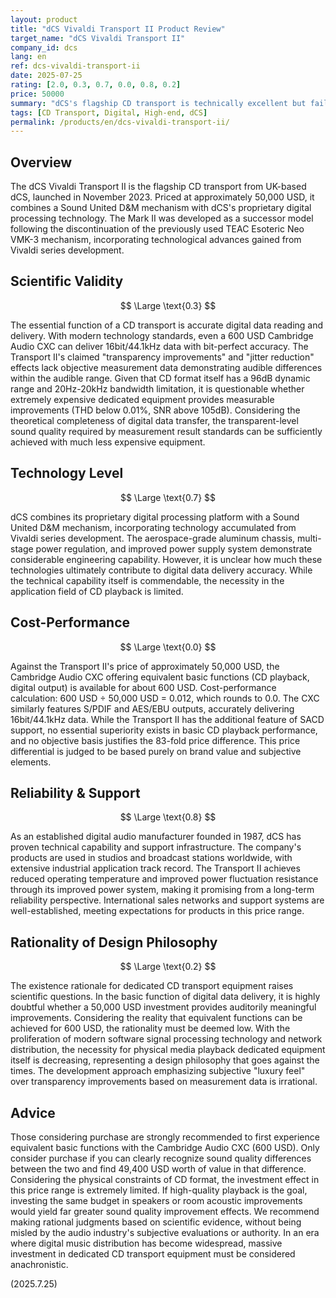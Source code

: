 ```yaml
---
layout: product
title: "dCS Vivaldi Transport II Product Review"
target_name: "dCS Vivaldi Transport II"
company_id: dcs
lang: en
ref: dcs-vivaldi-transport-ii
date: 2025-07-25
rating: [2.0, 0.3, 0.7, 0.0, 0.8, 0.2]
price: 50000
summary: "dCS's flagship CD transport is technically excellent but fails to provide scientifically meaningful improvements in basic digital data delivery, with extremely poor cost-performance"
tags: [CD Transport, Digital, High-end, dCS]
permalink: /products/en/dcs-vivaldi-transport-ii/
---
```

## Overview

The dCS Vivaldi Transport II is the flagship CD transport from UK-based dCS, launched in November 2023. Priced at approximately 50,000 USD, it combines a Sound United D&M mechanism with dCS's proprietary digital processing technology. The Mark II was developed as a successor model following the discontinuation of the previously used TEAC Esoteric Neo VMK-3 mechanism, incorporating technological advances gained from Vivaldi series development.

## Scientific Validity

$$ \Large \text{0.3} $$

The essential function of a CD transport is accurate digital data reading and delivery. With modern technology standards, even a 600 USD Cambridge Audio CXC can deliver 16bit/44.1kHz data with bit-perfect accuracy. The Transport II's claimed "transparency improvements" and "jitter reduction" effects lack objective measurement data demonstrating audible differences within the audible range. Given that CD format itself has a 96dB dynamic range and 20Hz-20kHz bandwidth limitation, it is questionable whether extremely expensive dedicated equipment provides measurable improvements (THD below 0.01%, SNR above 105dB). Considering the theoretical completeness of digital data transfer, the transparent-level sound quality required by measurement result standards can be sufficiently achieved with much less expensive equipment.

## Technology Level

$$ \Large \text{0.7} $$

dCS combines its proprietary digital processing platform with a Sound United D&M mechanism, incorporating technology accumulated from Vivaldi series development. The aerospace-grade aluminum chassis, multi-stage power regulation, and improved power supply system demonstrate considerable engineering capability. However, it is unclear how much these technologies ultimately contribute to digital data delivery accuracy. While the technical capability itself is commendable, the necessity in the application field of CD playback is limited.

## Cost-Performance

$$ \Large \text{0.0} $$

Against the Transport II's price of approximately 50,000 USD, the Cambridge Audio CXC offering equivalent basic functions (CD playback, digital output) is available for about 600 USD. Cost-performance calculation: 600 USD ÷ 50,000 USD = 0.012, which rounds to 0.0. The CXC similarly features S/PDIF and AES/EBU outputs, accurately delivering 16bit/44.1kHz data. While the Transport II has the additional feature of SACD support, no essential superiority exists in basic CD playback performance, and no objective basis justifies the 83-fold price difference. This price differential is judged to be based purely on brand value and subjective elements.

## Reliability & Support

$$ \Large \text{0.8} $$

As an established digital audio manufacturer founded in 1987, dCS has proven technical capability and support infrastructure. The company's products are used in studios and broadcast stations worldwide, with extensive industrial application track record. The Transport II achieves reduced operating temperature and improved power fluctuation resistance through its improved power system, making it promising from a long-term reliability perspective. International sales networks and support systems are well-established, meeting expectations for products in this price range.

## Rationality of Design Philosophy

$$ \Large \text{0.2} $$

The existence rationale for dedicated CD transport equipment raises scientific questions. In the basic function of digital data delivery, it is highly doubtful whether a 50,000 USD investment provides auditorily meaningful improvements. Considering the reality that equivalent functions can be achieved for 600 USD, the rationality must be deemed low. With the proliferation of modern software signal processing technology and network distribution, the necessity for physical media playback dedicated equipment itself is decreasing, representing a design philosophy that goes against the times. The development approach emphasizing subjective "luxury feel" over transparency improvements based on measurement data is irrational.

## Advice

Those considering purchase are strongly recommended to first experience equivalent basic functions with the Cambridge Audio CXC (600 USD). Only consider purchase if you can clearly recognize sound quality differences between the two and find 49,400 USD worth of value in that difference. Considering the physical constraints of CD format, the investment effect in this price range is extremely limited. If high-quality playback is the goal, investing the same budget in speakers or room acoustic improvements would yield far greater sound quality improvement effects. We recommend making rational judgments based on scientific evidence, without being misled by the audio industry's subjective evaluations or authority. In an era where digital music distribution has become widespread, massive investment in dedicated CD transport equipment must be considered anachronistic.

(2025.7.25)